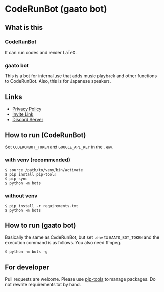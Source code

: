 # CodeRunBot (gaato bot)

## What is this

### CodeRunBot

It can run codes and render LaTeX.

### gaato bot

This is a bot for internal use that adds music playback and other functions to CodeRunBot. Also, this is for Japanese speakers.

## Links

- [Privacy Policy](bots/config/privacy-policy.md)
- [Invite Link](https://discord.com/api/oauth2/authorize?client_id=761428259241328680&permissions=0&scope=bot)
- [Discord Server](https://discord.gg/qRpYRTgvXM)

## How to run (CodeRunBot)

Set `CODERUNBOT_TOKEN` and `GOOGLE_API_KEY` in the `.env`.

### with venv (recommended)

```
$ source /path/to/venv/bin/activate
$ pip install pip-tools
$ pip-sync
$ python -m bots
```

### without venv

```
$ pip install -r requirements.txt
$ python -m bots
```

## How to run (gaato bot)

Basically the same as CodeRunBot, but set `.env` to `GAATO_BOT_TOKEN` and the execution command is as follows. You also need ffmpeg.

```
$ python -m bots -g
```

## For developer

Pull requests are welcome.
Please use [pip-tools](https://github.com/jazzband/pip-tools) to manage packages.
Do not rewrite requirements.txt by hand.
